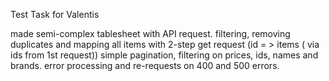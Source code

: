 Test Task for Valentis

made semi-complex tablesheet with API request. filtering, removing duplicates and mapping all items with 2-step get request (id = > items ( via ids from 1st request))
simple pagination, filtering on prices, ids, names and brands. error processing and re-requests on 400 and 500 errors.
